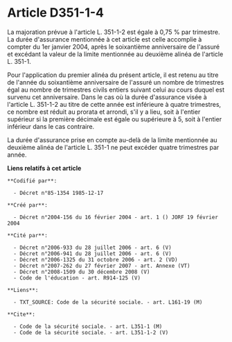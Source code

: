 # Article D351-1-4

La majoration prévue à l'article L. 351-1-2 est égale à 0,75 % par trimestre. La durée d'assurance mentionnée à cet article
est celle accomplie à compter du 1er janvier 2004, après le soixantième anniversaire de l'assuré et excédant la valeur de la
limite mentionnée au deuxième alinéa de l'article L. 351-1.

Pour l'application du premier alinéa du présent article, il est retenu au titre de l'année du soixantième anniversaire de
l'assuré un nombre de trimestres égal au nombre de trimestres civils entiers suivant celui au cours duquel est survenu cet
anniversaire. Dans le cas où la durée d'assurance visée à l'article L. 351-1-2 au titre de cette année est inférieure à
quatre trimestres, ce nombre est réduit au prorata et arrondi, s'il y a lieu, soit à l'entier supérieur si la première
décimale est égale ou supérieure à 5, soit à l'entier inférieur dans le cas contraire.

La durée d'assurance prise en compte au-delà de la limite mentionnée au deuxième alinéa de l'article L. 351-1 ne peut excéder
quatre trimestres par année.

**Liens relatifs à cet article**

	**Codifié par**:

	  - Décret n°85-1354 1985-12-17

	**Créé par**:

	  - Décret n°2004-156 du 16 février 2004 - art. 1 () JORF 19 février 2004

	**Cité par**:

	  - Décret n°2006-933 du 28 juillet 2006 - art. 6 (V)
	  - Décret n°2006-941 du 28 juillet 2006 - art. 6 (V)
	  - Décret n°2006-1325 du 31 octobre 2006 - art. 2 (VD)
	  - Décret n°2007-262 du 27 février 2007 - art. Annexe (VT)
	  - Décret n°2008-1509 du 30 décembre 2008 (V)
	  - Code de l'éducation - art. R914-125 (V)

	**Liens**:

	  - TXT_SOURCE: Code de la sécurité sociale. - art. L161-19 (M)

	**Cite**:

	  - Code de la sécurité sociale. - art. L351-1 (M)
	  - Code de la sécurité sociale. - art. L351-1-2 (V)
